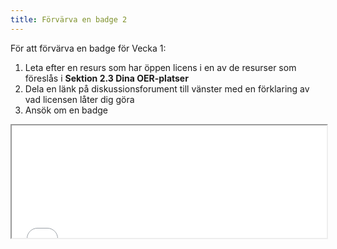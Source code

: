 ```yaml
---
title: Förvärva en badge 2
---
```


För att förvärva en badge för Vecka 1:

 1. Leta efter en resurs som har öppen licens i en av de resurser som föreslås i **Sektion 2.3 Dina OER-platser**
 2. Dela en länk på diskussionsforument till vänster med en förklaring av vad licensen låter dig göra
 3. Ansök om en badge

<iframe height="180" src="//badges.p2pu.org/en/badge/view/784/embedded/" width="100%"></iframe>
